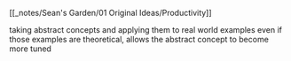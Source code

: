[[_notes/Sean's Garden/01 Original Ideas/Productivity]] 

taking abstract concepts and applying them to real world examples even if those examples are theoretical, allows the abstract concept to become more tuned